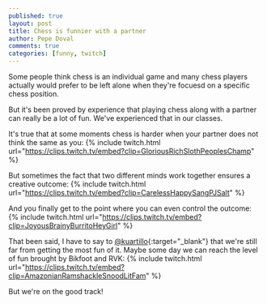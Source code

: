 ```yaml
---
published: true
layout: post
title: Chess is funnier with a partner
author: Pepe Doval
comments: true
categories: [funny, twitch]
---
```

Some people think chess is an individual game and many chess players actually
would prefer to be left alone when they're focuesd on a specific chess position.

But it's been proved by experience that playing chess along with a partner can
really be a lot of fun. We've experienced that in our classes.

<!--break-->

It's true that at some moments chess is harder when your partner does not think the same as you:
{% include twitch.html url="https://clips.twitch.tv/embed?clip=GloriousRichSlothPeoplesChamp" %}

But sometimes the fact that two different minds work together ensures a creative outcome:
{% include twitch.html url="https://clips.twitch.tv/embed?clip=CarelessHappySangPJSalt" %}

And you finally get to the point where you can even control the outcome:
{% include twitch.html url="https://clips.twitch.tv/embed?clip=JoyousBrainyBurritoHeyGirl" %}

That been said, I have to say to [@kuartillo](https://twitter.com/kuartillo){:target="_blank"}
that we're still far from getting the most fun of it. Maybe some day we can reach the level of
fun brought by Bikfoot and RVK:
{% include twitch.html url="https://clips.twitch.tv/embed?clip=AmazonianRamshackleSnoodLitFam" %}

But we're on the good track!
